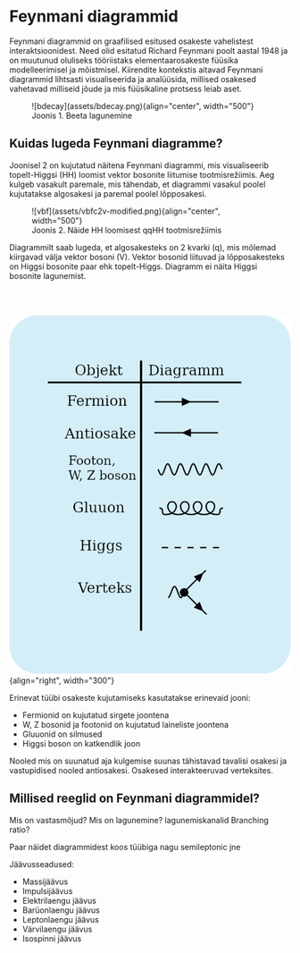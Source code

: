 # Feynmani diagrammid

Feynmani diagrammid on graafilised esitused osakeste vahelistest interaktsioonidest. Need olid esitatud Richard Feynmani poolt aastal 1948 ja on muutunud oluliseks tööriistaks elementaarosakeste füüsika modelleerimisel ja mõistmisel. Kiirendite kontekstis aitavad Feynmani diagrammid lihtsasti visualiseerida ja analüüsida, millised osakesed vahetavad milliseid jõude ja mis füüsikaline protsess leiab aset.

<figure markdown>
  ![bdecay](assets/bdecay.png){align="center", width="500"}
  <figcaption>Joonis 1. Beeta lagunemine </figcaption> 
 </figure>

## Kuidas lugeda Feynmani diagramme?
Joonisel 2 on kujutatud näitena Feynmani diagrammi, mis visualiseerib topelt-Higgsi (HH) loomist vektor bosonite liitumise tootmisrežiimis. Aeg kulgeb vasakult paremale, mis tähendab, et diagrammi vasakul poolel kujutatakse algosakesi ja paremal poolel lõpposakesi. 

<figure markdown>
  ![vbf](assets/vbfc2v-modified.png){align="center", width="500"}
  <figcaption>Joonis 2. Näide HH loomisest qqHH tootmisrežiimis </figcaption> 
 </figure>

 Diagrammilt saab lugeda, et algosakesteks on 2 kvarki (q), mis mõlemad kiirgavad välja vektor bosoni (V). Vektor bosonid liituvad ja lõpposakesteks on Higgsi bosonite paar ehk topelt-Higgs. Diagramm ei näita Higgsi bosonite lagunemist.  

<br>
<br>

![diaaa](assets/diaexp-modified.png){align="right", width="300"}

Erinevat tüübi osakeste kujutamiseks kasutatakse erinevaid jooni:

 * Fermionid on kujutatud sirgete joontena
 * W, Z bosonid ja footonid on kujutatud laineliste joontena
 * Gluuonid on silmused
 * Higgsi boson on katkendlik joon

 Nooled mis on suunatud aja kulgemise suunas tähistavad tavalisi osakesi ja vastupidised nooled antiosakesi. Osakesed interakteeruvad verteksites. 


## Millised reeglid on Feynmani diagrammidel?


Mis on vastasmõjud?
Mis on lagunemine?
lagunemiskanalid 
Branching ratio?

Paar näidet diagrammidest koos tüübiga nagu semileptonic jne


Jäävusseadused:

* Massijäävus
* Impulsijäävus
* Elektrilaengu jäävus
* Barüonlaengu jäävus
* Leptonlaengu jäävus
* Värvilaengu jäävus
* Isospinni jäävus